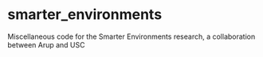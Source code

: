 # smarter_environments
Miscellaneous code for the Smarter Environments research, a collaboration between Arup and USC
